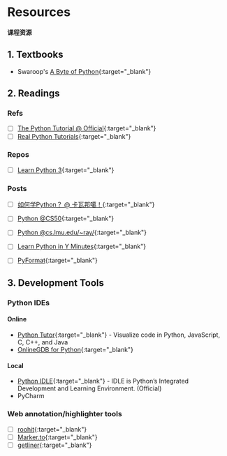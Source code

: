 # Resources

**课程资源**

## 1. Textbooks

-   Swaroop's [A Byte of Python](https://python.swaroopch.com/){:target="_blank"}

## 2. Readings

### Refs

-   [ ] [The Python Tutorial @ Official](https://docs.python.org/3.11/tutorial/index.html){:target="_blank"}
-   [ ] [Real Python Tutorials](https://realpython.com/){:target="_blank"}

### Repos

-   [ ] [Learn Python 3](https://github.com/jerry-git/learn-python3){:target="_blank"}

### Posts

-   [ ] [如何学Python？ @ 卡瓦邦噶！](https://www.kawabangga.com/how-to-learn-python){:target="_blank"}

-   [ ] [Python @CS50](https://cs50.harvard.edu/x/2023/weeks/6/){:target="_blank"}
-   [ ] [Python @cs.lmu.edu/~ray/](https://cs.lmu.edu/~ray/notes/intropython/){:target="_blank"}
-   [ ] [Learn Python in Y Minutes](https://learnxinyminutes.com/docs/python/){:target="_blank"}
-   [ ] [PyFormat](https://pyformat.info/){:target="_blank"}

## 3. Development Tools

### Python IDEs

#### Online

-   [Python Tutor](https://pythontutor.com/){:target="_blank"} - Visualize code in Python, JavaScript, C, C++, and Java
-   [OnlineGDB for Python](https://www.onlinegdb.com/online_python_compiler){:target="_blank"}

#### Local

-   [Python IDLE](https://docs.python.org/3/library/idle.html){:target="_blank"} - IDLE is Python’s Integrated Development and Learning Environment. (Official)
-   PyCharm

### Web annotation/highlighter tools

-   [ ] [roohit](http://roohit.com/){:target="_blank"}
-   [ ] [Marker.to](http://marker.to/){:target="_blank"}
-   [ ] [getliner](http://getliner.com/){:target="_blank"}
